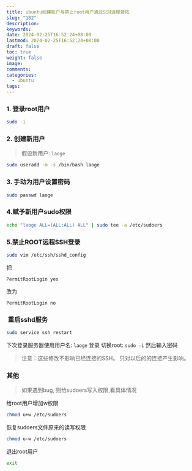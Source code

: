 ```yaml
---
title: ubuntu创建账户与禁止root用户通过SSH远程登陆
slug: "182"
description: 
keywords: 
date: 2024-02-25T16:52:24+08:00
lastmod: 2024-02-25T16:52:24+08:00
draft: false
toc: true
weight: false
image: 
comments: 
categories:
  - ubuntu
tags:
---
```

### 1. 登录root用户

```bash
sudo -i
```

### 2. 创建新用户

>假设新用户: `laoge`

```bash
sudo useradd -m -s /bin/bash laoge
```


### 3. 手动为用户设置密码

```bash
sudo passwd laoge
```

### 4.赋予新用户sudo权限

```bash
echo "laoge ALL=(ALL:ALL) ALL" | sudo tee -a /etc/sudoers
```

### 5.禁止ROOT远程SSH登录

```bash
sudo vim /etc/ssh/sshd_config 
```

把

```undefined
PermitRootLogin yes
```

改为

```undefined
PermitRootLogin no
```

###  重启sshd服务

```bash
sudo service ssh restart
```

 下次登录服务器使用用户名: `laoge` 登录  切换root: `sudo -i` 然后输入密码

> 注意：这些修改不影响已经连接的SSH。 只对以后的的连接产生影响。

### 其他

>如果遇到bug, 则给sudoers写入权限,看具体情况

给root用户增加w权限

```bash
chmod u+w /etc/sudoers
```

恢复sudoers文件原来的读写权限

```bash
chmod u-w /etc/sudoers
```

退出root用户

```bash
exit
```
